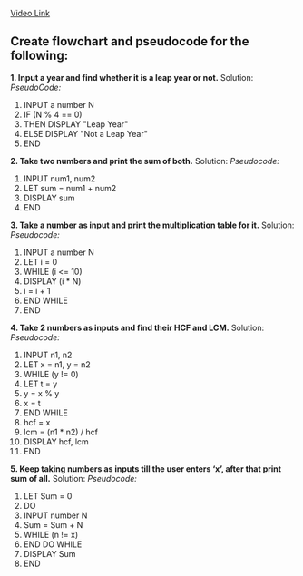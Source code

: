 [Video Link](https://youtu.be/lhELGQAV4gg)

## Create flowchart and pseudocode for the following:

**1. Input a year and find whether it is a leap year or not.**
Solution: 
_PseudoCode:_
1. INPUT a number N
2. IF (N % 4 == 0)
3. THEN DISPLAY "Leap Year"
4. ELSE DISPLAY "Not a Leap Year"
5. END

**2. Take two numbers and print the sum of both.**
Solution:
_Pseudocode:_
1. INPUT num1, num2
2. LET sum = num1 + num2
3. DISPLAY sum
4. END
   
**3. Take a number as input and print the multiplication table for it.**
Solution:
_Pseudocode:_
1. INPUT a number N
2. LET i = 0
3. WHILE (i <= 10)
4. DISPLAY (i * N)
5. i = i + 1
6. END WHILE
7. END

**4. Take 2 numbers as inputs and find their HCF and LCM.**
Solution:
_Pseudocode:_
1. INPUT n1, n2
2. LET x = n1, y = n2
3. WHILE (y != 0)
4. LET t = y
5. y = x % y
6. x = t
7. END WHILE
8. hcf = x
9. lcm = (n1 * n2) / hcf
10. DISPLAY hcf, lcm
11. END

**5. Keep taking numbers as inputs till the user enters ‘x’, after that print sum of all.**
Solution:
_Pseudocode:_
1. LET Sum = 0
2. DO
3. INPUT number N
4. Sum = Sum + N
5. WHILE (n != x)
6. END DO WHILE
7. DISPLAY Sum
8. END

